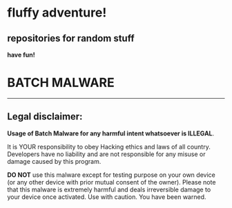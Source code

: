 # fluffy adventure!

## repositories for random stuff
**have fun!**

# BATCH MALWARE

--------------------------------------------------------------------------------------

## Legal disclaimer:
**Usage of Batch Malware for any harmful intent whatsoever is ILLEGAL**. 

It is YOUR responsibility to obey Hacking ethics and laws of all country. Developers have no liability and are not responsible for any misuse or damage caused by this program.

**DO NOT** use this malware except for testing purpose on your own device (or any other device with prior mutual consent of the owner). Please note that this malware is extremely harmful and deals irreversible damage to your device once activated. Use with caution. You have been warned.

